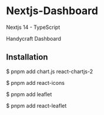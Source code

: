 # Nextjs-Dashboard

Nextjs 14 - TypeScript

Handycraft Dashboard

## Installation

$ pnpm add chart.js react-chartjs-2

$ pnpm add react-icons

$ pnpm add leaflet

$ pnpm add react-leaflet